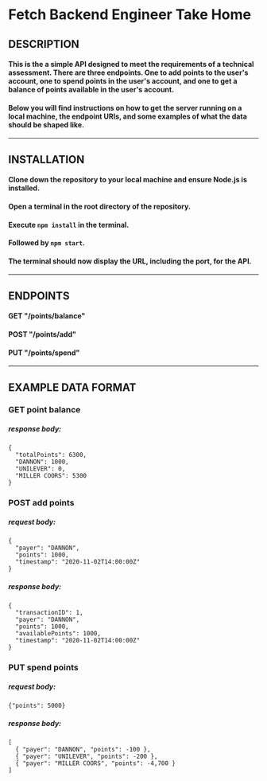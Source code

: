 # **Fetch Backend Engineer Take Home**

## DESCRIPTION
#### This is the a simple API designed to meet the requirements of a technical assessment. There are three endpoints. One to add points to the user's account, one to spend points in the user's account, and one to get a balance of points available in the user's account.
#### Below you will find instructions on how to get the server running on a local machine, the endpoint URIs, and some examples of what the data should be shaped like.
---
## INSTALLATION
#### Clone down the repository to your local machine and ensure Node.js is installed.
#### Open a terminal in the root directory of the repository.
#### Execute `npm install` in the terminal.
#### Followed by `npm start`.
#### The terminal should now display the URL, including the port, for the API.
---
## ENDPOINTS
#### GET "/points/balance"
#### POST "/points/add"
#### PUT "/points/spend"
---
## EXAMPLE DATA FORMAT
### GET point balance
##### response body: 
```
{
  "totalPoints": 6300,
  "DANNON": 1000,
  "UNILEVER": 0,
  "MILLER COORS": 5300
}
```
### POST add points
##### request body: 
```
{
  "payer": "DANNON", 
  "points": 1000, 
  "timestamp": "2020-11-02T14:00:00Z"
}
```
##### response body: 
```
{
  "transactionID": 1, 
  "payer": "DANNON", 
  "points": 1000, 
  "availablePoints": 1000, 
  "timestamp": "2020-11-02T14:00:00Z"
}
```


### PUT spend points
##### request body: 
```
{"points": 5000}
```
##### response body: 
```
[
  { "payer": "DANNON", "points": -100 },
  { "payer": "UNILEVER", "points": -200 },
  { "payer": "MILLER COORS", "points": -4,700 }
]
```